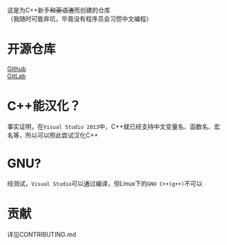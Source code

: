 这是为C++新手~~和英语渣~~而创建的仓库  
（我随时可能弃坑，毕竟没有程序员会习惯中文编程）

# 开源仓库
[Github](https://github.com/sjc0910/cpp-chinese-translation)  
[GitLab](https://gitlab.com/sjc0910/cpp-chinese-translation)

# C++能汉化？
事实证明，在`Visual Studio 2013`中，C++就已经支持中文变量名、函数名、宏名等，所以可以照此尝试汉化C++

# GNU?
经测试，`Visual Studio`可以通过编译，但Linux下的`GNU C++(g++)`不可以

# 贡献
详见CONTRIBUTING.md
